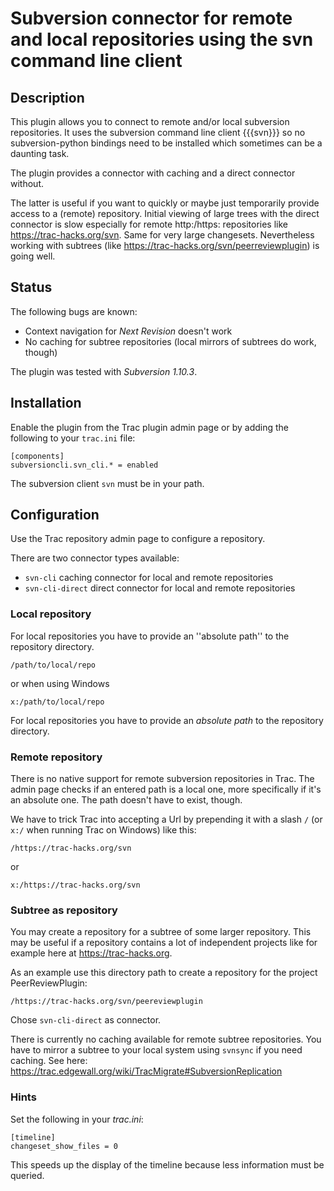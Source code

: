 # Subversion connector for remote and local repositories using the svn command line client
## Description
This plugin allows you to connect to remote and/or local subversion repositories. It uses the subversion command line client {{{svn}}} so no subversion-python bindings need to be installed which sometimes can be a daunting task.

The plugin provides a connector with caching and a direct connector without.

The latter is useful if you want to quickly or maybe just temporarily provide access to a (remote) repository.
Initial viewing of large trees with the direct connector is slow especially for remote http:/https: repositories like https://trac-hacks.org/svn. Same for very large changesets.
Nevertheless working with subtrees (like https://trac-hacks.org/svn/peerreviewplugin) is going well.

## Status
The following bugs are known:
* Context navigation for *Next Revision* doesn't work
* No caching for subtree repositories (local mirrors of subtrees do work, though)

The plugin was tested with *Subversion 1.10.3*.

## Installation
Enable the plugin from the Trac plugin admin page or by adding the following to your
 `trac.ini` file:

    [components]
    subversioncli.svn_cli.* = enabled

The subversion client `svn` must be in your path.

## Configuration
Use the Trac repository admin page to configure a repository.

There are two connector types available:
* `svn-cli` caching connector for local and remote repositories
* `svn-cli-direct` direct connector for local and remote repositories

### Local repository
For local repositories you have to provide an ''absolute path'' to the repository directory.

    /path/to/local/repo

or when using Windows

    x:/path/to/local/repo

For local repositories you have to provide an _absolute path_ to the repository
directory.
### Remote repository
There is no native support for remote subversion repositories in Trac. The admin
page checks if an entered path is a local one, more specifically if it's an
absolute one. The path doesn't have to exist, though.

We have to trick Trac into accepting a Url by prepending it with a slash `/` (or
`x:/` when running Trac on Windows) like this:

    /https://trac-hacks.org/svn
or

    x:/https://trac-hacks.org/svn

### Subtree as repository
You may create a repository for a subtree of some larger repository. This may be useful if a repository contains a lot of independent projects like for example here at https://trac-hacks.org.

As an example use this directory path to create a repository for the project PeerReviewPlugin:

    /https://trac-hacks.org/svn/peereviewplugin

Chose `svn-cli-direct` as connector.

There is currently no caching available for remote subtree repositories.
 You have to mirror a subtree to your local system using `svnsync` if you need caching. See here: https://trac.edgewall.org/wiki/TracMigrate#SubversionReplication  

### Hints
Set the following in your *trac.ini*:

    [timeline]
    changeset_show_files = 0

This speeds up the display of the timeline because less information must be queried.
